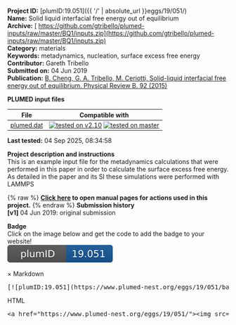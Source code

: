 **Project ID:** [plumID:19.051]({{ '/' | absolute_url }}eggs/19/051/)  
**Name:**  Solid liquid interfacial free energy out of equilibrium  
**Archive:** [ https://github.com/gtribello/plumed-inputs/raw/master/BQ1/inputs.zip](https://github.com/gtribello/plumed-inputs/raw/master/BQ1/inputs.zip)  
**Category:**  materials  
**Keywords:**  metadynamics, nucleation, surface excess free energy  
**Contributor:**  Gareth Tribello  
**Submitted on:** 04 Jun 2019  
**Publication:** [B. Cheng, G. A. Tribello, M. Ceriotti, Solid-liquid interfacial free energy out of equilibrium. Physical Review B. 92 (2015)](http://dx.doi.org/10.1103/PhysRevB.92.180102)  
  
**PLUMED input files**  
  
| File     | Compatible with |  
|:--------:|:--------:|  
| [plumed.dat](./data/plumed.dat.md) |  [![tested on v2.10](https://img.shields.io/badge/v2.10-passing-green.svg)](data/plumed.dat.plumed.stderr) [![tested on master](https://img.shields.io/badge/master-passing-green.svg)](data/plumed.dat.plumed_master.stderr) |  
  
**Last tested:**  04 Sep 2025, 08:34:58
  
**Project description and instructions**  
This is an example input file for the metadynamics calculations that were performed in this paper in order to calculate the surface excess free energy.  As detailed in the paper and its SI these simulations were performed with LAMMPS

  
{% raw %}
<b><a href="https://www.plumed.org/doc-master/user-doc/html/actionlist/?actions=METAD,PRINT,AROUND,ENDPLUMED,UNITS,FCCUBIC,UPPER_WALLS,CELL,LOWER_WALLS" target="_blank">Click here</a> to open manual pages for actions used in this project.</b>
{% endraw %}
**Submission history**  
**[v1]** 04 Jun 2019: original submission  
  
**Badge**  
Click on the image below and get the code to add the badge to your website!  
<img src="./badge.svg" alt="plumeDnest:19.051" id="myBtn" class="badge">
<div id="myModal" class="modal">
  <div class="modal-content">
    <span class="close">&times;</span>
    Markdown<pre>[![plumID:19.051](https://www.plumed-nest.org/eggs/19/051/badge.svg)](https://www.plumed-nest.org/eggs/19/051/)</pre>
    HTML<pre>&lt;a href="https://www.plumed-nest.org/eggs/19/051/"&gt;&lt;img src="https://www.plumed-nest.org/eggs/19/051/badge.svg" alt="plumID:19.051"&gt;&lt;/a&gt;</pre>
  </div>
</div>
